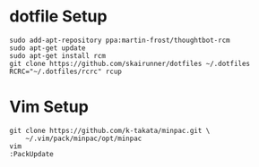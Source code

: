 # dotfile Setup

    sudo add-apt-repository ppa:martin-frost/thoughtbot-rcm
    sudo apt-get update
    sudo apt-get install rcm
    git clone https://github.com/skairunner/dotfiles ~/.dotfiles
    RCRC="~/.dotfiles/rcrc" rcup

# Vim Setup

    git clone https://github.com/k-takata/minpac.git \
        ~/.vim/pack/minpac/opt/minpac
    vim
    :PackUpdate
